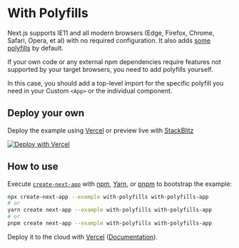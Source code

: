 # With Polyfills

Next.js supports IE11 and all modern browsers (Edge, Firefox, Chrome, Safari, Opera, et al) with no required configuration. It also adds [some polyfills](https://nextjs.org/docs/basic-features/supported-browsers-features#polyfills) by default.

If your own code or any external npm dependencies require features not supported by your target browsers, you need to add polyfills yourself.

In this case, you should add a top-level import for the specific polyfill you need in your Custom `<App>` or the individual component.

## Deploy your own

Deploy the example using [Vercel](https://vercel.com?utm_source=github&utm_medium=readme&utm_campaign=next-example) or preview live with [StackBlitz](https://stackblitz.com/github/vercel/next.js/tree/canary/examples/with-polyfills)

[![Deploy with Vercel](https://vercel.com/button)](https://vercel.com/new/git/external?repository-url=https://github.com/vercel/next.js/tree/canary/examples/with-polyfills&project-name=with-polyfills&repository-name=with-polyfills)

## How to use

Execute [`create-next-app`](https://github.com/vercel/next.js/tree/canary/packages/create-next-app) with [npm](https://docs.npmjs.com/cli/init), [Yarn](https://yarnpkg.com/lang/en/docs/cli/create/), or [pnpm](https://pnpm.io) to bootstrap the example:

```bash
npx create-next-app --example with-polyfills with-polyfills-app
# or
yarn create next-app --example with-polyfills with-polyfills-app
# or
pnpm create next-app --example with-polyfills with-polyfills-app
```

Deploy it to the cloud with [Vercel](https://vercel.com/new?utm_source=github&utm_medium=readme&utm_campaign=next-example) ([Documentation](https://nextjs.org/docs/deployment)).
